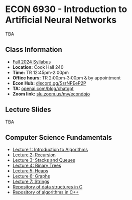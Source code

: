 # ECON 6930 - Introduction to Artificial Neural Networks

TBA

## Class Information

* [Fall 2024 Syllabus](/pdf/E6930syllabus.pdf)
* **Location:** Cook Hall 240
* **Time:** TR 12:45pm-2:00pm
* **Office hours:** TR 2:00pm-3:00pm & by appointment
* **Econ Hub:** [discord.gg/SsrNPEeP2P](https://discord.gg/SsrNPEeP2P)
* **TA:** [openai.com/blog/chatgpt](https://openai.com/blog/chatgpt)
* **Zoom link:** [slu.zoom.us/my/econdojo](https://slu.zoom.us/my/econdojo)

## Lecture Slides

TBA

## Computer Science Fundamentals

* [Lecture 1: Introduction to Algorithms](/pdf/Ch1_IntroToAlgorithms.pdf)
* [Lecture 2: Recursion](/pdf/Ch2_Recursion.pdf)
* [Lecture 3: Stacks and Queues](/pdf/Ch3_StacksAndQueues.pdf)
* [Lecture 4: Binary Trees](/pdf/Ch4_BinaryTrees.pdf)
* [Lecture 5: Heaps](/pdf/Ch5_Heaps.pdf)
* [Lecture 6: Graphs](/pdf/Ch6_Graphs.pdf)
* [Lecture 7: Strings](/pdf/Ch7_Strings.pdf)
* [Repository of data structures in C](https://github.com/econdojo/c-data-struct)
* [Repository of algorithms in C++](https://github.com/econdojo/cpp-algo)
